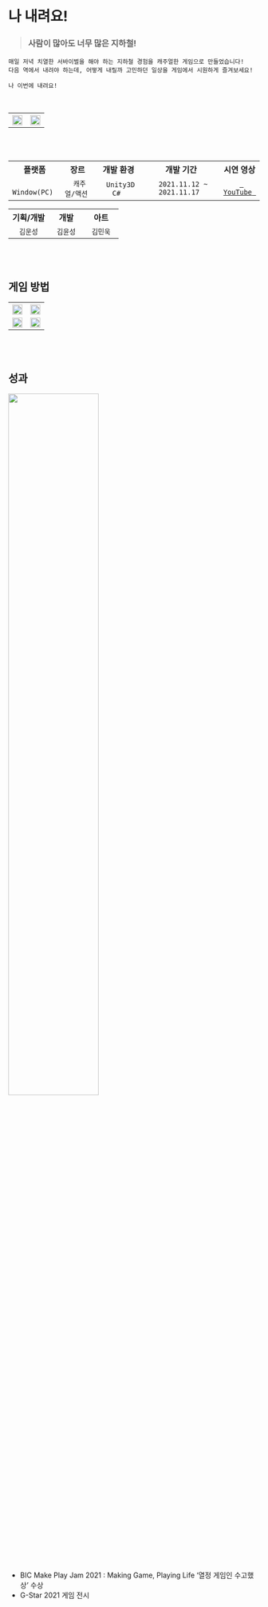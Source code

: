 # 나 내려요!
> ### 사람이 많아도 너무 많은 지하철!
```
매일 저녁 치열한 서바이벌을 해야 하는 지하철 경험을 캐주얼한 게임으로 만들었습니다!
다음 역에서 내려야 하는데, 어떻게 내릴까 고민하던 일상을 게임에서 시원하게 즐겨보세요!

나 이번에 내려요!
```

<br>

<div align="center">
  <table>
    <tr>
      <th><img src="/GameScreenshot/GamePlay_1.png" width="100%"/></th>
      <th><img src="/GameScreenshot/GamePlay_2.png" width="100%"/></th>
    </tr>
  </table>
</div>

<br>
<br>

<div align="center">
  <table>
    <tr>
      <th> 플랫폼 </th>
      <th> 장르 </th>
      <th> 개발 환경 </th>
      <th> 개발 기간 </th>
      <th> 시연 영상 </th>
    </tr>  
    <tr>
      <td align="center"> <code> Window(PC) </code> </td>
      <td align="center"> <code> 캐주얼/액션 </code> </td>
      <td align="center"> <code> Unity3D </code> <code> C# </code> </td>
      <td align="center"> <code> 2021.11.12 ~ 2021.11.17 </code> </td>
      <td align="center"> <a href="https://www.youtube.com/watch?v=k4wzlKNXaYE&t=3s"> <code> YouTube </code> </a> </td>
    </tr>
  </table>
</div>

<div align="center">
  <table>
    <tr>
      <th> 기획/개발 </th>
      <th> 개발 </th>
      <th> 아트 </th>
    </tr>  
    <tr>
      <td align="center"> <code> 김운성 </code> </td>
      <td align="center"> <code> 김윤성 </code> </td>
      <td align="center"> <code> 김민욱 </code> </td>
    </tr>
  </table>
</div>

<br>
<br>

## 게임 방법
<div align="center">
  <table>
    <tr>
      <th><img src="/GameScreenshot/Tutorial_1.png" width="100%"/></th>
      <th><img src="/GameScreenshot/Tutorial_2.png" width="100%"/></th>
    </tr>
    <tr>
      <td><img src="/GameScreenshot/Tutorial_3.png" width="100%"/></td>
      <td><img src="/GameScreenshot/Tutorial_4.png" width="100%"/></td>
    </tr>
  </table>
</div>

<br>
<br>

## 성과
<img src = "/GameScreenshot/G-star_1.jpg" width = "60%">
  
- BIC Make Play Jam 2021 : Making Game, Playing Life ‘열정 게임인 수고했상’ 수상  
- G-Star 2021 게임 전시  

